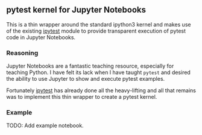 ## pytest kernel for Jupyter Notebooks

This is a thin wrapper around the standard ipython3 kernel and makes use of the existing [ipytest](https://github.com/chmp/ipytest) module to provide transparent execution of pytest code in Jupyter Notebooks.

### Reasoning

Jupyter Notebooks are a fantastic teaching resource, especially for teaching Python. I have felt its lack when I have taught `pytest` and desired the ability to use Jupyter to show and execute pytest examples.

Fortunately [ipytest](https://github.com/chmp/ipytest) has already done all the heavy-lifting and all that remains was to implement this thin wrapper to create a pytest kernel.

### Example

TODO: Add example notebook.
